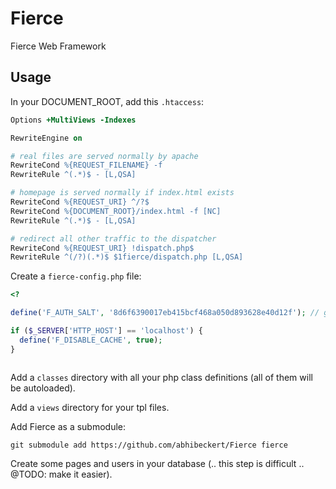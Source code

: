 # Fierce
Fierce Web Framework

## Usage

In your DOCUMENT_ROOT, add this `.htaccess`:

```apache
Options +MultiViews -Indexes

RewriteEngine on

# real files are served normally by apache
RewriteCond %{REQUEST_FILENAME} -f
RewriteRule ^(.*)$ - [L,QSA]

# homepage is served normally if index.html exists
RewriteCond %{REQUEST_URI} ^/?$
RewriteCond %{DOCUMENT_ROOT}/index.html -f [NC]
RewriteRule ^(.*)$ - [L,QSA]

# redirect all other traffic to the dispatcher
RewriteCond %{REQUEST_URI} !dispatch.php$
RewriteRule ^(/?)(.*)$ $1fierce/dispatch.php [L,QSA]
```

Create a `fierce-config.php` file:

```php
<?

define('F_AUTH_SALT', '8d6f6390017eb415bcf468a050d893628e40d12f'); // generate this for your own site with `random | shasum` in Terminal

if ($_SERVER['HTTP_HOST'] == 'localhost') {
  define('F_DISABLE_CACHE', true);
}



```

Add a `classes` directory with all your php class definitions (all of them will be autoloaded).

Add a `views` directory for your tpl files.

Add Fierce as a submodule:

```
git submodule add https://github.com/abhibeckert/Fierce fierce
```

Create some pages and users in your database (.. this step is difficult .. @TODO: make it easier).
